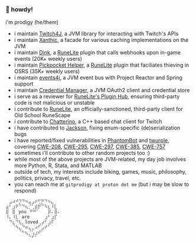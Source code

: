 ### 🙋 howdy!

i'm prodigy (he/them)

* i maintain [Twitch4J](https://github.com/twitch4j/twitch4j), a JVM library for interacting with Twitch's APIs
* i maintain [Xanthic](https://github.com/Xanthic/cache-api), a facade for various caching implementations on the JVM
* i maintain [Dink](https://github.com/pajlads/DinkPlugin/), a [RuneLite](https://github.com/runelite/runelite/) plugin that calls webhooks upon in-game events (20K+ weekly users)
* i maintain [Pickpocket Helper](https://github.com/pajlads/runelite-pickpocket-helper), a [RuneLite](https://github.com/runelite/runelite/) plugin that faciliates thieving in OSRS (35K+ weekly users)
* i maintain [events4j](https://github.com/PhilippHeuer/events4j), a JVM event bus with Project Reactor and Spring support
* i maintain [Credential Manager](https://github.com/PhilippHeuer/credential-manager), a JVM OAuth2 client and credential store
* i serve as a reviewer for [RuneLite's Plugin Hub](https://github.com/runelite/plugin-hub/), ensuring third-party code is not malicious or unstable
* i contribute to [RuneLite](https://github.com/runelite/runelite/commits?author=iprodigy), an officially-sanctioned, third-party client for Old School RuneScape
* i contribute to [Chatterino](https://github.com/Chatterino/chatterino2/commits?author=iProdigy), a C++ based chat client for Twitch
* i have contributed to [Jackson](https://github.com/FasterXML/jackson-databind/commits?author=iProdigy), fixing enum-specific (de)serialization bugs
* i have reported/fixed vulnerabilities in [PhantomBot](https://github.com/PhantomBot/PhantomBot/security/advisories/GHSA-xjfq-qj8q-4f6m) and [twurple](https://github.com/twurple/twurple/pull/611), covering [CWE-208](https://cwe.mitre.org/data/definitions/208.html), [CWE-295](https://cwe.mitre.org/data/definitions/295.html), [CWE-297](https://cwe.mitre.org/data/definitions/297.html), [CWE-385](https://cwe.mitre.org/data/definitions/385.html), [CWE-757](https://cwe.mitre.org/data/definitions/757.html)
* sometimes i'll contribute to other random projects too :)
* while most of the above projects are JVM-related, my day job involves more Python, R, Stata, and MATLAB
* outside of tech, my interests include biking, games, music, philosophy, politics, privacy, travel, etc.
* you can reach me at `gitprodigy at proton dot me` (but i may be slow to respond)

```
⠀⣠⠴⠚⡙⠙⠲⣤⣠⠖⢋⡛⠙⠲⣄⠀⠀
⣴⠃⣰⠟⠉⠙⢦⡈⢁⣾⡟⠉⠳⣆⠸⣇⠀
⣿⠀⣿⠀you⠀⠛⠛⠁  ⠀⡿⠄⣿⠄
⠸⡄⠸⣇⠀are  ⠀⠀⠀⣰⠃⣰⡏⠀
⠀⠙⣆⠙⢧⡀loved⢀⡴⠃⣰⠏⠀⠀
⠀⠀⠈⠳⣄⠙⠶⣄⣀⠴⠋⣠⠞⠁⠀⠀⠀
⠀⠀⠀⠀⠈⠓⢦⡈⢡⣰⠞⠁⠀⠀⠀⠀⠀
⠀⠀⠀⠀⠀⠀⠀⠉⠋⠁⠀⠀⠀⠀⠀⠀⠀
```
